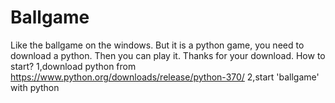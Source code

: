 # Ballgame
Like the ballgame on the windows. But it is a python game, you need to download a python. Then you can play it. Thanks for your download.
How to start?
1,download python from https://www.python.org/downloads/release/python-370/
2,start 'ballgame' with python
